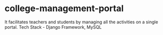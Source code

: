 # college-management-portal
It facilitates teachers and students by managing all the activities on a single portal. Tech Stack - Django Framework, MySQL
